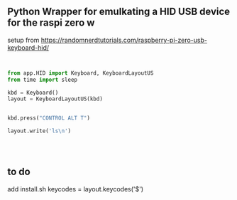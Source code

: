 ## Python Wrapper for emulkating a HID USB device for the raspi zero w

setup from  https://randomnerdtutorials.com/raspberry-pi-zero-usb-keyboard-hid/

```python


from app.HID import Keyboard, KeyboardLayoutUS
from time import sleep

kbd = Keyboard()
layout = KeyboardLayoutUS(kbd)


kbd.press("CONTROL ALT T")

layout.write('ls\n')





```



## to do
add install.sh
keycodes = layout.keycodes('$')
